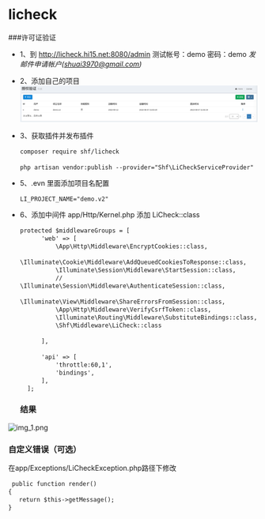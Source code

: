 # licheck

###许可证验证

* 1、到 http://licheck.hi15.net:8080/admin 测试帐号：demo 密码：demo *发邮件申请帐户(shuai3970@gmail.com)*
* 2、添加自己的项目
  ![img.png](img.png)
* 3、获取插件并发布插件
  ```
  composer require shf/licheck

  php artisan vendor:publish --provider="Shf\LiCheckServiceProvider"
    ```
* 5、.evn 里面添加项目名配置
  ``` 
  LI_PROJECT_NAME="demo.v2" 
  ```
  
* 6、添加中间件 app/Http/Kernel.php 添加 LiCheck::class
  ```
  protected $middlewareGroups = [
        'web' => [
            \App\Http\Middleware\EncryptCookies::class,
            \Illuminate\Cookie\Middleware\AddQueuedCookiesToResponse::class,
            \Illuminate\Session\Middleware\StartSession::class,
            // \Illuminate\Session\Middleware\AuthenticateSession::class,
            \Illuminate\View\Middleware\ShareErrorsFromSession::class,
            \App\Http\Middleware\VerifyCsrfToken::class,
            \Illuminate\Routing\Middleware\SubstituteBindings::class,
            \Shf\Middleware\LiCheck::class

        ],

        'api' => [
            'throttle:60,1',
            'bindings',
        ],
    ];
  ```
  ### 结果
![img_1.png](img_1.png)
### 自定义错误（可选）

在app/Exceptions/LiCheckException.php路径下修改

```
 public function render()
{
   return $this->getMessage();
}
```


   
